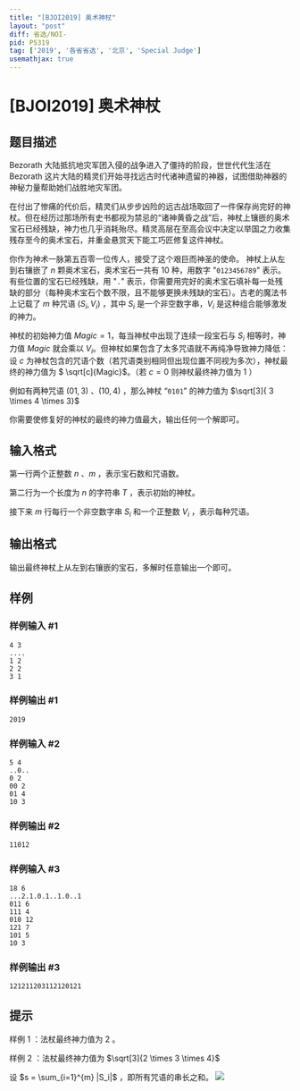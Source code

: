 ```yaml
---
title: "[BJOI2019] 奥术神杖"
layout: "post"
diff: 省选/NOI-
pid: P5319
tag: ['2019', '各省省选', '北京', 'Special Judge']
usemathjax: true
---
```


# [BJOI2019] 奥术神杖
## 题目描述

Bezorath 大陆抵抗地灾军团入侵的战争进入了僵持的阶段，世世代代生活在 Bezorath 这片大陆的精灵们开始寻找远古时代诸神遗留的神器，试图借助神器的神秘力量帮助她们战胜地灾军团。

在付出了惨痛的代价后，精灵们从步步凶险的远古战场取回了一件保存尚完好的神杖。但在经历过那场所有史书都视为禁忌的“诸神黄昏之战”后，神杖上镶嵌的奥术宝石已经残缺，神力也几乎消耗殆尽。精灵高层在至高会议中决定以举国之力收集残存至今的奥术宝石，并重金悬赏天下能工巧匠修复这件神杖。

你作为神术一脉第五百零一位传人，接受了这个艰巨而神圣的使命。
神杖上从左到右镶嵌了 $n$ 颗奥术宝石，奥术宝石一共有 $10$ 种，用数字 "`0123456789`" 表示。有些位置的宝石已经残缺，用 "`.`" 表示，你需要用完好的奥术宝石填补每一处残缺的部分（每种奥术宝石个数不限，且不能够更换未残缺的宝石）。古老的魔法书上记载了 $m$ 种咒语 $(S_i,V_i)$ ，其中 $S_i$ 是一个非空数字串，$V_i$ 是这种组合能够激发的神力。

神杖的初始神力值 $Magic = 1$，每当神杖中出现了连续一段宝石与 $S_i$ 相等时，神力值 $Magic$ 就会乘以 $V_i$。但神杖如果包含了太多咒语就不再纯净导致神力降低：设 $c$ 为神杖包含的咒语个数（若咒语类别相同但出现位置不同视为多次），神杖最终的神力值为 $ \sqrt[c]{Magic}$。（若 $c = 0$ 则神杖最终神力值为 $1$ ）

例如有两种咒语 $(01,3)$ 、$(10,4)$ ，那么神杖 “`0101`” 的神力值为 $\sqrt[3]{ 3 \times 4 \times 3}$

你需要使修复好的神杖的最终的神力值最大，输出任何一个解即可。
## 输入格式

第一行两个正整数 $n$ 、$m$ ，表示宝石数和咒语数。

第二行为一个长度为 $n$ 的字符串 $T$ ，表示初始的神杖。

接下来 $m$ 行每行一个非空数字串 $S_i$ 和一个正整数 $V_i$ ，表示每种咒语。
## 输出格式

输出最终神杖上从左到右镶嵌的宝石，多解时任意输出一个即可。
## 样例

### 样例输入 #1
```
4 3
....
1 2
2 2
3 1
```
### 样例输出 #1
```
2019
```
### 样例输入 #2
```
5 4
..0..
0 2
00 2
01 4
10 3
```
### 样例输出 #2
```
11012
```
### 样例输入 #3
```
18 6
...2.1.0.1..1.0..1
011 6
111 4
010 12
121 7
101 5
10 3
```
### 样例输出 #3
```
121211203112120121
```
## 提示

样例 1 ：法杖最终神力值为 $2$ 。

样例 2 ：法杖最终神力值为 $\sqrt[3]{2 \times 3 \times 4}$

设 $s = \sum_{i=1}^{m} |S_i|$ ，即所有咒语的串长之和。
![](https://cdn.luogu.com.cn/upload/pic/57052.png)
